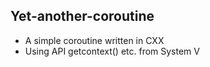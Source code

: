 ## Yet-another-coroutine
* A simple coroutine written in CXX
* Using API getcontext() etc. from System V